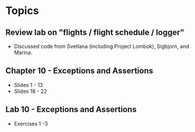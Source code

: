 # Topics

## Review lab on "flights / flight schedule / logger"
* Discussed code from Svetlana (including Project Lombok), Sigbjorn, and Marina.

## Chapter 10 - Exceptions and Assertions
* Slides 1 - 13
* Slides 18 - 22

## Lab 10 - Exceptions and Assertions
* Exercises 1 -3
